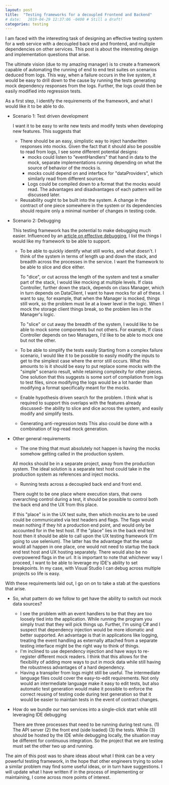 ```yaml
---
layout: post
title:  "Testing frameworks for a decoupled Frontend and Backend"
# date:   2019-04-29 12:37:06 -0400 # Still a draft!
categories: testing
---
```


I am faced with the interesting task of designing an effective testing system for a web service with a decoupled back end and frontend, and multiple dependencies on other services. This post is about the interesting design and implementation questions that arise.

The ultimate vision (due to my amazing manager) is to create a framework capable of automating the running of end to end test suites on scenarios deduced from logs. This way, when a failure occurs in the live system, it would be easy to drill down to the cause by running the tests generating mock dependency responses from the logs.
Further, the logs could then be easily modified into regression tests.

As a first step, I identify the requirements of the framework, and what I would like it to be able to do.
* Scenario 1: Test driven development
    
    I want it to be easy to write new tests and modify tests when developing new features.
    This suggests that 
    - There should be an easy, simplistic way to inject handwritten responses into mocks. Given the fact that it should also be possible to read from logs, I see some different potential designs: 
      + mocks could listen to "eventHandlers" that hand in data to the mock, separate implementations running depending on what the source of behavior of the mocks is.
      + mocks could depend on and interface for "dataProviders", which similarly read from different sources.
      + Logs could be compiled down to a format that the mocks would read.
    The advantages and disadvantages of each pattern will be discussed later.
    - Reusability ought to be built into the system. A change in the contract of one piece somewhere in the system or its dependencies should require only a minimal number of changes in testing code.

* Scenario 2: Debugging
    
    This testing framework has the potential to make debugging much easier. Influenced by an [article on effective debugging](https://hackernoon.com/how-to-debug-any-problem-ac6f8a867fae), I list the things I would like my framework to be able to support.
    - To be able to quickly identify what still works, and what doesn't.
      I think of the system in terms of length up and down the stack, and breadth across the processes in the service. I want the framework to be able to slice and dice either.
      
      To "dice", or cut across the length of the system and test a smaller part of the stack, I would like mocking at multiple levels. If class Controller, further down the stack, depends on class Manager, which in turn depends on DataClient, I want to have mocks for all of these. I want to say, for example, that when the Manager is mocked, things still work, so the problem must lie at a lower level in the logic. When I mock the storage client things break, so the problem lies in the Manager's logic.

      To "slice" or cut away the breadth of the system, I would like to be able to mock some components but not others. For example, If class Controller depends on two Managers, I'd like to be able to mock one but not the other.

    - To be able to simplify the tests easily
      Starting from a complex failure scenario, I would like it to be possible to easily modify the inputs to get to the simplest case where the error still occurs.
      What this amounts to is it should be easy to put replace some mocks with the "simple" scenario result, while retaining complexity for other pieces.
      One solution that this suggests is some sort of compilation from logs to test files, since modifying the logs would be a lot harder than modifying a format specifically meant for the mocks. 

    - Enable hypothesis driven search for the problem.
      I think what is required to support this overlaps with the features already discussed- the ability to slice and dice across the system, and easily modify and simplify tests.
    
    - Generating anti-regression tests
      This also could be done with a combination of log-read mock generation.

* Other general requirements

  - The one thing that must absolutely not happen is having the   mocks somehow getting called in the production system.
  
  All mocks should be in a separate project, away from the production system. The ideal solution is a separate test host could take in the production system as references and inject mocks.

  - Running tests across a decoupled back end and front end.

  There ought to be one place where execution stars, that owns overarching control during a test, it should be possible to control both the back end and the UX from this place.
  <!-- With a single action I would like it to be possible to start both the front end and the back end. -->
  If this "place" is in the UX test suite, then which mocks are to be used could be communicated via test headers and flags. The flags would mean nothing if they hit a production end point, and would only be accounted for in the test host.
  If the "place" lies in the back end test host then it should be able to call upon the UX testing framework (I'm going to use selenium).
  The latter has the advantage that the setup would all happen in one place, one would not need to startup the back end test host and UX hosting separately. There would also be no overpowered flags in the url.
  It is important to note that whichever way I proceed, I want to be able to leverage my IDE's ability to set breakpoints. In my case, with Visual Studio I can debug across multiple projects so life is easy.
  
With these requirements laid out, I go on on to take a stab at the questions that arise.

* So, what pattern do we follow to get have the ability to switch out mock data sources?
  - I see the problem with an event handlers to be that they are too loosely tied into the application. While running the program you simply trust that they will pick things up. Further, I'm using C# and I suspect that dependency injection would be more idiomatic and better supported. An advantage is that in applications like logging, treating the event handling as externally attached from a separate testing interface might be the right way to think of things.
  - I'm inclined to use dependency injection and have ways to re-register different mock readers. I think that this allows for the flexibility of adding more ways to put in mock data while still having the robustness advantages of a hard dependency.
  - Having a transpiler from logs might still be useful. The intermediate language files could cover the easy-to-edit requirements. Not only would an intermediate language make it easy to edit tests, but also automatic test generation would make it possible to enforce the correct reusing of testing code during test generation so that it would be easier to maintain tests in the event of contract changes.

* How do we bundle our two services into a single-click start while still leveraging IDE debugging
  
  There are three processes that need to be running during test runs. (1) The API server (2) the front end (side loaded) (3) the tests. While (3) should be hosted by the IDE while debugging locally, the situation may be different for continuous integration. So the project that we are testing must set the other two up and running.

The aim of this post was to share ideas about what I think can be a very powerful testing framework, in the hope that other engineers trying to solve a similar problem may find some useful ideas, or in turn have suggestions. I will update what I have written if in the process of implementing or maintaining, I come across more points of interest.